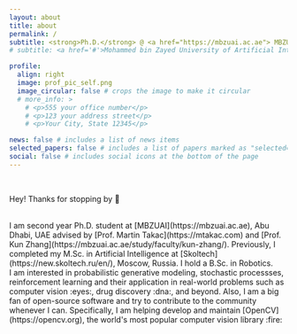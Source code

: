 ```yaml
---
layout: about
title: about
permalink: /
subtitle: <strong>Ph.D.</strong> @ <a href="https://mbzuai.ac.ae"> MBZUAI </a> | <strong>ML Engineer</strong> @ <a href="https://opencv.org"> OpenCV </a> | ex. <strong>M.Sc.</strong> @ <a href="https://new.skoltech.ru/en/"> Skoltech </a>
# subtitle: <a href='#'>Mohammed bin Zayed University of Artificial Intelligence</a>. Abu Dhabi, UAE.

profile:
  align: right
  image: prof_pic_self.png
  image_circular: false # crops the image to make it circular
  # more_info: >
    # <p>555 your office number</p>
    # <p>123 your address street</p>
    # <p>Your City, State 12345</p>

news: false # includes a list of news items
selected_papers: false # includes a list of papers marked as "selected={true}"
social: false # includes social icons at the bottom of the page
---
```

<br>

Hey! Thanks for stopping by :wave:

<br>
I am second year Ph.D. student at [MBZUAI](https://mbzuai.ac.ae), Abu Dhabi, UAE advised by [Prof. Martin Takac](https://mtakac.com) and [Prof. Kun Zhang](https://mbzuai.ac.ae/study/faculty/kun-zhang/). Previously, I completed my M.Sc. in Artificial Intelligence at [Skoltech](https://new.skoltech.ru/en/), Moscow, Russia. I hold a B.Sc. in Robotics.


<br>
I am interested in probabilistic generative modeling, stochastic processses, reinforcement learning and their application in real-world problems such as computer vision :eyes:, drug discovery :dna:, and beyond. Also, I am a big fan of open-source software and try to contribute to the community whenever I can. Specifically, I am helping develop and maintain [OpenCV](https://opencv.org), the world's most popular computer vision library :fire:
